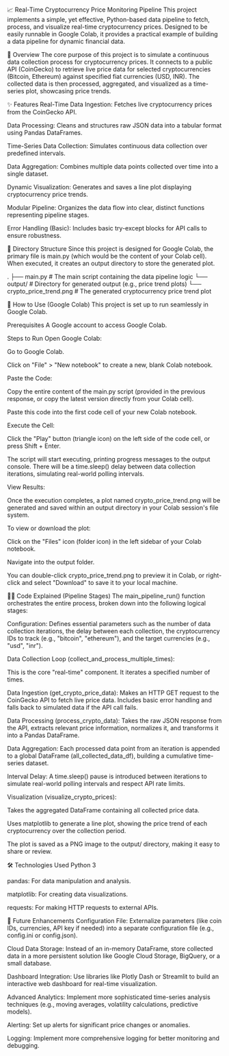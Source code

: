 📈 Real-Time Cryptocurrency Price Monitoring Pipeline
This project implements a simple, yet effective, Python-based data pipeline to fetch, process, and visualize real-time cryptocurrency prices. Designed to be easily runnable in Google Colab, it provides a practical example of building a data pipeline for dynamic financial data.

🌟 Overview
The core purpose of this project is to simulate a continuous data collection process for cryptocurrency prices. It connects to a public API (CoinGecko) to retrieve live price data for selected cryptocurrencies (Bitcoin, Ethereum) against specified fiat currencies (USD, INR). The collected data is then processed, aggregated, and visualized as a time-series plot, showcasing price trends.

✨ Features
Real-Time Data Ingestion: Fetches live cryptocurrency prices from the CoinGecko API.

Data Processing: Cleans and structures raw JSON data into a tabular format using Pandas DataFrames.

Time-Series Data Collection: Simulates continuous data collection over predefined intervals.

Data Aggregation: Combines multiple data points collected over time into a single dataset.

Dynamic Visualization: Generates and saves a line plot displaying cryptocurrency price trends.

Modular Pipeline: Organizes the data flow into clear, distinct functions representing pipeline stages.

Error Handling (Basic): Includes basic try-except blocks for API calls to ensure robustness.

📂 Directory Structure
Since this project is designed for Google Colab, the primary file is main.py (which would be the content of your Colab cell). When executed, it creates an output directory to store the generated plot.

.
├── main.py                   # The main script containing the data pipeline logic
└── output/                   # Directory for generated output (e.g., price trend plots)
    └── crypto_price_trend.png  # The generated cryptocurrency price trend plot

🚀 How to Use (Google Colab)
This project is set up to run seamlessly in Google Colab.

Prerequisites
A Google account to access Google Colab.

Steps to Run
Open Google Colab:

Go to Google Colab.

Click on "File" > "New notebook" to create a new, blank Colab notebook.

Paste the Code:

Copy the entire content of the main.py script (provided in the previous response, or copy the latest version directly from your Colab cell).

Paste this code into the first code cell of your new Colab notebook.

Execute the Cell:

Click the "Play" button (triangle icon) on the left side of the code cell, or press Shift + Enter.

The script will start executing, printing progress messages to the output console. There will be a time.sleep() delay between data collection iterations, simulating real-world polling intervals.

View Results:

Once the execution completes, a plot named crypto_price_trend.png will be generated and saved within an output directory in your Colab session's file system.

To view or download the plot:

Click on the "Files" icon (folder icon) in the left sidebar of your Colab notebook.

Navigate into the output folder.

You can double-click crypto_price_trend.png to preview it in Colab, or right-click and select "Download" to save it to your local machine.

👨‍💻 Code Explained (Pipeline Stages)
The main_pipeline_run() function orchestrates the entire process, broken down into the following logical stages:

Configuration: Defines essential parameters such as the number of data collection iterations, the delay between each collection, the cryptocurrency IDs to track (e.g., "bitcoin", "ethereum"), and the target currencies (e.g., "usd", "inr").

Data Collection Loop (collect_and_process_multiple_times):

This is the core "real-time" component. It iterates a specified number of times.

Data Ingestion (get_crypto_price_data): Makes an HTTP GET request to the CoinGecko API to fetch live price data. Includes basic error handling and falls back to simulated data if the API call fails.

Data Processing (process_crypto_data): Takes the raw JSON response from the API, extracts relevant price information, normalizes it, and transforms it into a Pandas DataFrame.

Data Aggregation: Each processed data point from an iteration is appended to a global DataFrame (all_collected_data_df), building a cumulative time-series dataset.

Interval Delay: A time.sleep() pause is introduced between iterations to simulate real-world polling intervals and respect API rate limits.

Visualization (visualize_crypto_prices):

Takes the aggregated DataFrame containing all collected price data.

Uses matplotlib to generate a line plot, showing the price trend of each cryptocurrency over the collection period.

The plot is saved as a PNG image to the output/ directory, making it easy to share or review.

🛠️ Technologies Used
Python 3

pandas: For data manipulation and analysis.

matplotlib: For creating data visualizations.

requests: For making HTTP requests to external APIs.

🚀 Future Enhancements
Configuration File: Externalize parameters (like coin IDs, currencies, API key if needed) into a separate configuration file (e.g., config.ini or config.json).

Cloud Data Storage: Instead of an in-memory DataFrame, store collected data in a more persistent solution like Google Cloud Storage, BigQuery, or a small database.

Dashboard Integration: Use libraries like Plotly Dash or Streamlit to build an interactive web dashboard for real-time visualization.

Advanced Analytics: Implement more sophisticated time-series analysis techniques (e.g., moving averages, volatility calculations, predictive models).

Alerting: Set up alerts for significant price changes or anomalies.

Logging: Implement more comprehensive logging for better monitoring and debugging.